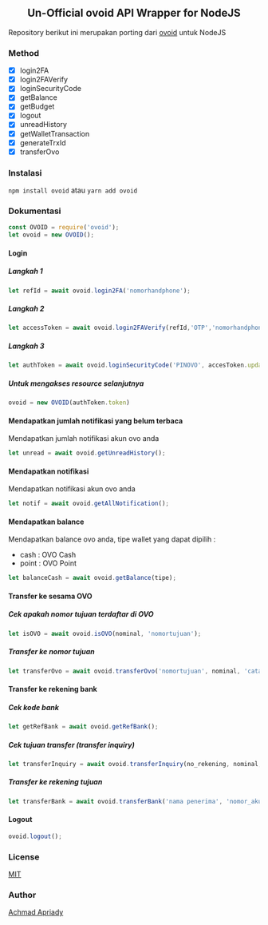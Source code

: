 ## <center>Un-Official ovoid API Wrapper for NodeJS</center>
Repository berikut ini merupakan porting dari [ovoid](https://github.com/lintangtimur/ovoid/) untuk NodeJS

### Method

- [x] login2FA
- [x] login2FAVerify
- [x] loginSecurityCode
- [x] getBalance
- [x] getBudget
- [x] logout
- [x] unreadHistory
- [x] getWalletTransaction
- [x] generateTrxId
- [x] transferOvo

### Instalasi

`npm install ovoid` atau `yarn add ovoid`

### Dokumentasi
```js
const OVOID = require('ovoid');
let ovoid = new OVOID();
```
#### Login
##### Langkah 1
```js
let refId = await ovoid.login2FA('nomorhandphone');
```
##### Langkah 2
```js
let accessToken = await ovoid.login2FAVerify(refId,'OTP','nomorhandphone');
```
##### Langkah 3
```js
let authToken = await ovoid.loginSecurityCode('PINOVO', accesToken.updateAccessToken);
```
##### Untuk mengakses resource selanjutnya
```js
ovoid = new OVOID(authToken.token)
```

#### Mendapatkan jumlah notifikasi yang belum terbaca
Mendapatkan jumlah notifikasi akun ovo anda
```js
let unread = await ovoid.getUnreadHistory();
```

#### Mendapatkan notifikasi
Mendapatkan notifikasi akun ovo anda
```js
let notif = await ovoid.getAllNotification();
```

#### Mendapatkan balance
Mendapatkan balance ovo anda, tipe wallet yang dapat dipilih : 
- cash : OVO Cash
- point : OVO Point
```js
let balanceCash = await ovoid.getBalance(tipe);
```

#### Transfer ke sesama OVO
##### Cek apakah nomor tujuan terdaftar di OVO
```js
let isOVO = await ovoid.isOVO(nominal, 'nomortujuan');
```
##### Transfer ke nomor tujuan
```js
let transferOvo = await ovoid.transferOvo('nomortujuan', nominal, 'catatan');
```

#### Transfer ke rekening bank
##### Cek kode bank
```js
let getRefBank = await ovoid.getRefBank();
```
##### Cek tujuan transfer (transfer inquiry)
```js
let transferInquiry = await ovoid.transferInquiry(no_rekening, nominal, 'kodebank', 'nama bank', 'catatan');
```
##### Transfer ke rekening tujuan
```js
let transferBank = await ovoid.transferBank('nama penerima', 'nomor_akun_ovo', 'nomor_rekening_tujuan', nominal, 'kodebank', 'nama bank', 'pesan', 'catatan');
```

#### Logout
```js
ovoid.logout();
```




### License

[MIT](https://github.com/apriady/nodejs-bca-scraper/blob/master/LICENSE)

### Author

[Achmad Apriady](mailto:achmad.apriady@gmail.com)